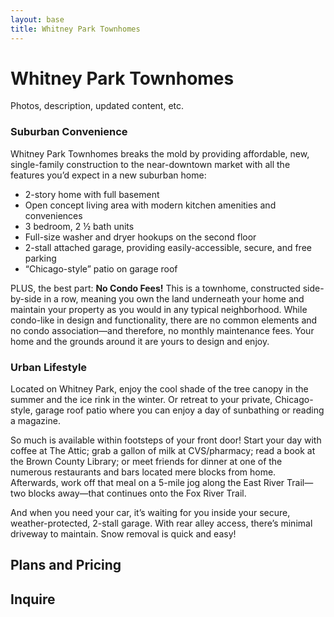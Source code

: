 ```yaml
---
layout: base
title: Whitney Park Townhomes
---
```


# Whitney Park Townhomes

Photos, description, updated content, etc.

### Suburban Convenience

Whitney Park Townhomes breaks the mold by providing affordable, new, single-family construction to the near-downtown market with all the features you’d expect in a new suburban home:

* 2-story home with full basement
* Open concept living area with modern kitchen amenities and conveniences
* 3 bedroom, 2 ½ bath units
* Full-size washer and dryer hookups on the second floor
* 2-stall attached garage, providing easily-accessible, secure, and free parking
* “Chicago-style” patio on garage roof

PLUS, the best part: **No Condo Fees!** This is a townhome, constructed side-by-side in a row, meaning you own the land underneath your home and maintain your property as you would in any typical neighborhood. While condo-like in design and functionality, there are no common elements and no condo association—and therefore, no monthly maintenance fees. Your home and the grounds around it are yours to design and enjoy.

### Urban Lifestyle

Located on Whitney Park, enjoy the cool shade of the tree canopy in the summer and the ice rink in the winter. Or retreat to your private, Chicago-style, garage roof patio where you can enjoy a day of sunbathing or reading a magazine.

So much is available within footsteps of your front door! Start your day with coffee at The Attic; grab a gallon of milk at CVS/pharmacy; read a book at the Brown County Library; or meet friends for dinner at one of the numerous restaurants and bars located mere blocks from home. Afterwards, work off that meal on a 5-mile jog along the East River Trail—two blocks away—that continues onto the Fox River Trail.

And when you need your car, it’s waiting for you inside your secure, weather-protected, 2-stall garage. With rear alley access, there’s minimal driveway to maintain. Snow removal is quick and easy!

## Plans and Pricing

## Inquire
